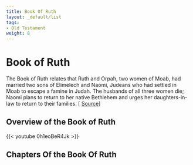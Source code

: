 ```yaml
---
title: Book Of Ruth
layout: _default/list
tags:
- Old Testament
weight: 8
---
```

# Book of Ruth

The Book of Ruth relates that Ruth and Orpah, two women of Moab, had married two sons of Elimelech and Naomi, Judeans who had settled in Moab to escape a famine in Judah. The husbands of all three women die; Naomi plans to return to her native Bethlehem and urges her daughters-in-law to return to their families. [ [Source](https://www.britannica.com/biography/Ruth-biblical-figure)]

## Overview of the Book of Ruth
{{< youtube 0h1eoBeR4Jk >}}

## Chapters Of the Book Of Ruth
